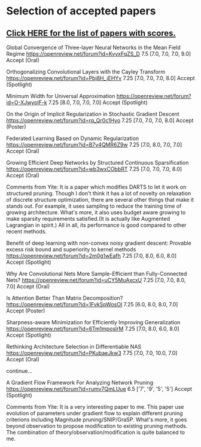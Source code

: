 # Selection of accepted papers

## [Click HERE for the list of papers with scores.](https://docs.google.com/spreadsheets/d/1n58O0lgGI5kI0QQY9f4BDDpNB4oFjb5D51yMr9fHAK4/edit#gid=1546418007)



Global Convergence of Three-layer Neural Networks in the Mean Field Regime https://openreview.net/forum?id=KvyxFqZS_D 7.5 [7.0, 7.0, 7.0, 9.0] Accept (Oral)

Orthogonalizing Convolutional Layers with the Cayley Transform https://openreview.net/forum?id=Pbj8H_jEHYv 7.25 [7.0, 7.0, 7.0, 8.0] Accept (Spotlight)

Minimum Width for Universal Approximation https://openreview.net/forum?id=O-XJwyoIF-k 7.25 [8.0, 7.0, 7.0, 7.0] Accept (Spotlight)

On the Origin of Implicit Regularization in Stochastic Gradient Descent https://openreview.net/forum?id=rq_Qr0c1Hyo 7.25 [7.0, 7.0, 7.0, 8.0] Accept (Poster)

Federated Learning Based on Dynamic Regularization https://openreview.net/forum?id=B7v4QMR6Z9w 7.25 [7.0, 8.0, 7.0, 7.0] Accept (Oral)

Growing Efficient Deep Networks by Structured Continuous Sparsification https://openreview.net/forum?id=wb3wxCObbRT 7.25 [7.0, 7.0, 7.0, 8.0] Accept (Oral)

Comments from Yite: It is a paper which modifies DARTS to let it work on structured pruning. Though I don't think it has a lot of novelty on relaxation of discrete structure optimization, there are several other things that make it stands out. For example, it uses sampling to reduce the training time of growing architecture. What's more, it also uses budget aware growing to make sparsity requirements satisfied.(It is actually like Augmented Lagrangian in spirit.) All in all, its performance is good compared to other recent methods. 

Benefit of deep learning with non-convex noisy gradient descent: Provable excess risk bound and superiority to kernel methods https://openreview.net/forum?id=2m0g1wEafh 7.25 [7.0, 8.0, 6.0, 8.0] Accept (Spotlight)

Why Are Convolutional Nets More Sample-Efficient than Fully-Connected Nets? https://openreview.net/forum?id=uCY5MuAxcxU 7.25 [7.0, 7.0, 8.0, 7.0] Accept (Oral)

Is Attention Better Than Matrix Decomposition? https://openreview.net/forum?id=1FvkSpWosOl 7.25 [6.0, 8.0, 8.0, 7.0] Accept (Poster)

Sharpness-aware Minimization for Efficiently Improving Generalization https://openreview.net/forum?id=6Tm1mposlrM 7.25 [7.0, 8.0, 6.0, 8.0] Accept (Spotlight)

Rethinking Architecture Selection in Differentiable NAS https://openreview.net/forum?id=PKubaeJkw3 7.75 [7.0, 7.0, 10.0, 7.0] Accept (Oral)

continue...

A Gradient Flow Framework For Analyzing Network Pruning	https://openreview.net/forum?id=rumv7QmLUue	6.5	['7', '9', '5', '5'] Accept (Spotlight)

Comments from Yite: It is a very interesting paper to me. This paper use evolution of parameters under gradient flow to explain different pruning criterions including Magnitude pruning/SNIP/GraSP. What's more, it goes beyond observation to propose modification to existing pruning methods. The combination of theory/observation/modification is quite balanced to me.